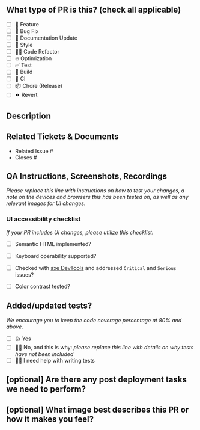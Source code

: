 ## What type of PR is this? (check all applicable)

- [ ] :pizza: Feature
- [ ] :bug: Bug Fix
- [ ] :memo: Documentation Update
- [ ] :art: Style
- [ ] :woman_technologist: Code Refactor
- [ ] :fire: Optimization
- [ ] :white_check_mark: Test
- [ ] :robot: Build
- [ ] :arrows_counterclockwise: CI
- [ ] :package: Chore (Release)
- [ ] :fast_forward: Revert

## Description

## Related Tickets & Documents

<!--
For pull requests that relate or close an issue, please include them
below.  We like to follow [Github's guidance on linking issues to pull requests](https://docs.github.com/en/issues/tracking-your-work-with-issues/linking-a-pull-request-to-an-issue).

For example having the text: "closes #1234" would connect the current pull
request to issue 1234.  And when we merge the pull request, Github will
automatically close the issue.
-->

- Related Issue #
- Closes #

## QA Instructions, Screenshots, Recordings

_Please replace this line with instructions on how to test your changes, a note
on the devices and browsers this has been tested on, as well as any relevant
images for UI changes._

### UI accessibility checklist
_If your PR includes UI changes, please utilize this checklist:_
- [ ] Semantic HTML implemented?
- [ ] Keyboard operability supported?
- [ ] Checked with [axe DevTools](https://www.deque.com/axe/) and addressed `Critical` and `Serious` issues?
- [ ] Color contrast tested?


## Added/updated tests?
_We encourage you to keep the code coverage percentage at 80% and above._

- [ ] :thumbsup: Yes
- [ ] :no_good_man: No, and this is why: _please replace this line with details on why tests
      have not been included_
- [ ] :raising_hand_woman: I need help with writing tests

## [optional] Are there any post deployment tasks we need to perform?

## [optional] What image best describes this PR or how it makes you feel?